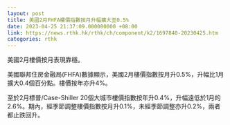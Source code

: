 ```yaml
---
layout: post
title: 美國2月FHFA樓價指數按月升幅擴大至0.5%
date: 2023-04-25 21:37:09.000000000 +08:00
link: https://news.rthk.hk/rthk/ch/component/k2/1697840-20230425.htm
categories: rthk
---
```


美國2月樓價按月表現靠穩。

美國聯邦住房金融局(FHFA)數據顯示，美國2月樓價指數按月升0.5%，升幅比1月擴大0.4個百分點。樓價按年亦升4%。

至於2月標普/Case-Shiller 20個大城市樓價指數按年升0.4%，升幅遠低於1月的2.6%。期內，經季節調整樓價指數按月升0.1%，未經季節調整亦升0.2%，兩者都止跌回升。
